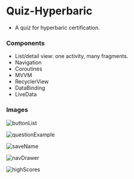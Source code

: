# Quiz-Hyperbaric

- A quiz for hyperbaric certification.

### Components

- List/detail view: one activity, many fragments.
- Navigation
- Coroutines
- MVVM
- RecyclerView
- DataBinding
- LiveData

### Images


![buttonList](https://user-images.githubusercontent.com/16841620/111914558-d887f800-8a48-11eb-9aa1-d94f860986cf.png)


![questionExample](https://user-images.githubusercontent.com/16841620/111914562-dde54280-8a48-11eb-9457-7f3b7d5a8c4f.png)


![saveName](https://user-images.githubusercontent.com/16841620/111914573-e5a4e700-8a48-11eb-99f8-0b5b6bce5f1c.png)


![navDrawer](https://user-images.githubusercontent.com/16841620/111914584-f0f81280-8a48-11eb-8d97-72e317262bb3.png)


![highScores](https://user-images.githubusercontent.com/16841620/111914596-f7868a00-8a48-11eb-8e53-c49e46a56d61.png)

